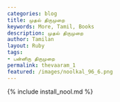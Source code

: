 ```yaml
---  
categories: blog  
title: முதல் திருமுறை
keywords: More, Tamil, Books  
description: முதல் திருமுறை
author: Tamilan  
layout: Ruby  
tags:     
- பன்னிரு திருமுறை
permalink: thevaaram_1  
featured: /images/noolkal_96_6.png  
---  
```

{% include install_nool.md %}  
